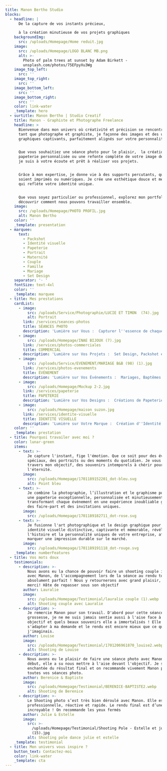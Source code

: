 ```yaml
---
title: Manon Bertho Studio
blocks:
  - headline: |
      De la capture de vos instants précieux,

      à la création minutieuse de vos projets graphiques
    backgroundImg:
      src: /uploads/Homepage/Home reduit.jpg
    image:
      src: /uploads/Homepage/LOGO BLANC MB.png
      alt: >-
        Photo of palm trees at sunset by Adam Birkett -
        unsplash.com/photos/75EFpyXu3Wg
    image_top_left:
      src: ''
    image_top_right:
      src: ''
    image_bottom_left:
      src: ''
    image_bottom_right:
      src: ''
    color: link-water
    _template: hero
  - surtitle: Manon Bertho | Studio Creatif
    title: Manon - Graphiste et Photographe Freelance
    headline: >
      Bienvenue dans mon univers où créativité et précision se rencontrent. En
      tant que photographe et graphiste, je façonne des images et des univers
      graphiques captivants, parfaitement alignés sur votre personnalité.


      Que vous souhaitiez une séance photo pour le plaisir,  la création de
      papeterie personnalisée ou une refonte complète de votre image de marque,
      je suis à votre écoute et prêt à réaliser vos projets.


      Grâce à mon expertise, je donne vie à des supports percutants, qu'ils
      soient imprimés ou numériques. Je crée une esthétique douce et mémorable
      qui reflète votre identité unique.


      Que vous soyez particulier ou professionnel, explorez mon portfolio pour
      découvrir comment nous pouvons travailler ensemble.
    image:
      src: /uploads/Homepage/PHOTO PROFIL.jpg
      alt: Manon Bertho
    color: ''
    _template: presentation
  - marquee:
      text:
        - Packshot
        - Identité visuelle
        - Papeterie
        - Portrait
        - Maternité
        - Couple
        - Famille
        - Mariage
        - Set Design
    separator: '· '
    fontSize: text-4xl
    color: ''
    _template: marquee
  - title: Mes prestations
    cardList:
      - image:
          src: /uploads/Service/Photographie/LUCIE ET TIMON  (74).jpg
          alt: Portrait
        link: /services/seances-photos
        title: SÉANCES PHOTO
        description: 'Lumière sur Vous :  Capturer l''essence de chaque instant'
      - image:
          src: /uploads/Homepage/INAE BIJOUX (7).jpg
        link: /services/photos-commerciales
        title: COMMERCIAL
        description: 'Lumière sur Vos Projets :  Set Design, Packshot et Reportage Métier'
      - image:
          src: /uploads/Service/EVENEMENT/MARIAGE B&B (98) (1).jpg
        link: /services/photos-evenements
        title: ÉVÉNEMENT
        description: 'Lumière sur Vos Événements :  Mariages, Baptêmes et Séminaires'
      - image:
          src: /uploads/Homepage/Mockup 2-2.jpg
        link: /services/papeterie
        title: PAPETERIE
        description: 'Lumière sur Vos Designs :  Créations de Papeterie Élégante'
      - image:
          src: /uploads/Homepage/maison suzon.jpg
        link: /services/identite-visuelle
        title: IDENTITÉ VISUELLE
        description: 'Lumière sur Votre Marque :  Création d''Identité Visuelle'
    color: ''
    _template: prestation
  - title: Pourquoi travailer avec moi ?
    color: lunar-green
    items:
      - text: >-
          Je capture l'instant, fige l'émotion. Que ce soit pour des événements
          spéciaux, des portraits ou des moments du quotidien. Je vous offre, à
          travers mon objectif, des souvenirs intemporels à chérir pour
          l'éternité.
        image:
          src: /uploads/Homepage/1701189152201_dot-bleu.svg
          alt: Point bleu
      - text: >-
          Je combine la photographie, l’illustration et le graphisme pour créer
          une papeterie exceptionnelle, personnalisée et minutieusement conçue,
          transformant chaque événement en une expérience inoubliable grâce à
          des faire-part et des invitations uniques.
        image:
          src: /uploads/Homepage/1701189182711_dot-rose.svg
      - text: >-
          Je fusionne l'art photographique et le design graphique pour créer une
          identité visuelle distinctive, captivante et mémorable, révélant
          l'histoire et la personnalité uniques de votre entreprise, afin de
          marquer une impression durable sur le marché.
        image:
          src: /uploads/Homepage/1701189191118_dot-rouge.svg
    _template: numberFeatures
  - title: Vos mots doux
    testimonials:
      - description: >-
          Nous avons eu la chance de pouvoir faire un shooting couple incroyable
          avec Manon, de l'accompagnement lors de la séance au rendu tout était
          absolument parfait ! Nous y retournerons avec grand plaisir, un énorme
          merci! Hâte de repasser sous son objectif
        author: Lauralie
        image:
          src: /uploads/Homepage/Testimonial/lauralie couple (1).webp
          alt: Shooting couple avec Lauralie
      - description: >-
          Je remercie Manon pour son travail. D'abord pour cette séance photo
          grossesse, je ne me suis jamais sentie aussi à l'aise face à un
          objectif et quels beaux souvenirs elle a immortalisés ! Elle a su
          s'adapter à ma demande et le rendu est encore mieux que ce que
          j'imaginais.
        author: Louise
        image:
          src: /uploads/Homepage/Testimonial/1701206961870_louise2.webp
          alt: Shooting de Louise
      - description: >-
          Nous avons eu le plaisir de faire une séance photo avec Manon. Dès le
          début, elle a su nous mettre à l'aise devant l'objectif. Je suis
          enchantée du résultat final et on recommande vivement Manon pour
          toutes vos séances photo.
        author: Berenice & Baptiste
        image:
          src: /uploads/Homepage/Testimonial/BERENICE-BAPTISTE2.webp
          alt: Shooting de Berenice
      - description: >-
          Le Shooting photo s’est très bien déroulé avec Manon. Elle est très
          professionnelle, réactive et rapide. Le rendu final est d’une qualité
          incroyable ! On recommande les yeux fermés
        author: Julie & Estelle
        image:
          src: >-
            /uploads/Homepage/Testimonial/Shooting Pole - Estelle et julie
            (15).jpg
          alt: Shooting pole dance julie et estelle
    _template: testimonial
  - title: Mon univers vous inspire ?
    button_text: Contactez-moi
    color: link-water
    _template: cta
---
```


